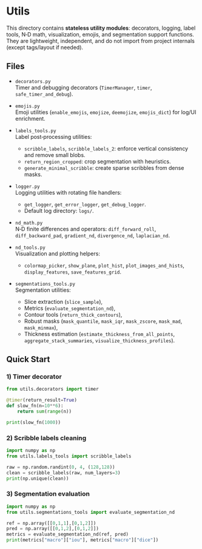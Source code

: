 # Utils

This directory contains **stateless utility modules**: decorators, logging, label tools, 
N‑D math, visualization, emojis, and segmentation support functions.  
They are lightweight, independent, and do not import from project internals (except tags/layout if needed).

## Files

- `decorators.py`  
  Timer and debugging decorators (`TimerManager`, `timer`, `safe_timer_and_debug`).

- `emojis.py`  
  Emoji utilities (`enable_emojis`, `emojize`, `deemojize`, `emojis_dict`) for log/UI enrichment.

- `labels_tools.py`  
  Label post‑processing utilities:  
  - `scribble_labels`, `scribble_labels_2`: enforce vertical consistency and remove small blobs.  
  - `return_region_cropped`: crop segmentation with heuristics.  
  - `generate_minimal_scribble`: create sparse scribbles from dense masks.

- `logger.py`  
  Logging utilities with rotating file handlers:  
  - `get_logger`, `get_error_logger`, `get_debug_logger`.  
  - Default log directory: `logs/`.

- `nd_math.py`  
  N‑D finite differences and operators: `diff_forward_roll`, `diff_backward_pad`, `gradient_nd`, `divergence_nd`, `laplacian_nd`.

- `nd_tools.py`  
  Visualization and plotting helpers:  
  - `colormap_picker`, `show_plane`, `plot_hist`, `plot_images_and_hists`, `display_features`, `save_features_grid`.

- `segmentations_tools.py`  
  Segmentation utilities:  
  - Slice extraction (`slice_sample`),  
  - Metrics (`evaluate_segmentation_nd`),  
  - Contour tools (`return_thick_contours`),  
  - Robust masks (`mask_quantile`, `mask_iqr`, `mask_zscore`, `mask_mad`, `mask_minmax`),  
  - Thickness estimation (`estimate_thickness_from_all_points`, `aggregate_stack_summaries`, `visualize_thickness_profiles`).

## Quick Start

### 1) Timer decorator
```python
from utils.decorators import timer

@timer(return_result=True)
def slow_fn(n=10**6):
    return sum(range(n))

print(slow_fn(1000))
```

### 2) Scribble labels cleaning
```python
import numpy as np
from utils.labels_tools import scribble_labels

raw = np.random.randint(0, 4, (128,128))
clean = scribble_labels(raw, num_layers=3)
print(np.unique(clean))
```

### 3) Segmentation evaluation
```python
import numpy as np
from utils.segmentations_tools import evaluate_segmentation_nd

ref = np.array([[0,1,1],[0,1,2]])
pred = np.array([[0,1,2],[0,1,2]])
metrics = evaluate_segmentation_nd(ref, pred)
print(metrics["macro"]["iou"], metrics["macro"]["dice"])
```
